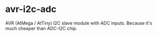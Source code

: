 # avr-i2c-adc
AVR (AtMega / AtTiny) I2C slave module with ADC inputs. Because it's much cheaper than ADC-I2C chip.
